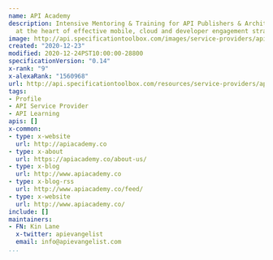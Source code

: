 ```yaml
---
name: API Academy
description: Intensive Mentoring & Training for API Publishers & Architects APIs are
  at the heart of effective mobile, cloud and developer engagement strategies.
image: http://api.specificationtoolbox.com/images/service-providers/api-academy.jpg
created: "2020-12-23"
modified: 2020-12-24PST10:00:00-28800
specificationVersion: "0.14"
x-rank: "9"
x-alexaRank: "1560968"
url: http://api.specificationtoolbox.com/resources/service-providers/api-academy/
tags:
- Profile
- API Service Provider
- API Learning
apis: []
x-common:
- type: x-website
  url: http://apiacademy.co
- type: x-about
  url: https://apiacademy.co/about-us/
- type: x-blog
  url: http://www.apiacademy.co
- type: x-blog-rss
  url: http://www.apiacademy.co/feed/
- type: x-website
  url: http://www.apiacademy.co/
include: []
maintainers:
- FN: Kin Lane
  x-twitter: apievangelist
  email: info@apievangelist.com
...
```

